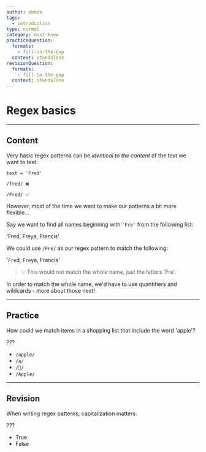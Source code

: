 ```yaml
---
author: emmab
tags:
  - introduction
type: normal
category: must-know
practiceQuestion:
  formats:
    - fill-in-the-gap
  context: standalone
revisionQuestion:
  formats:
    - fill-in-the-gap
  context: standalone
---
```


# Regex basics


---

## Content

Very basic regex patterns can be *identical to the content* of the text we want to test:

```plain-text
text = 'Fred'

/fred/ ❌

/Fred/ ✅
```

However, most of the time we want to make our patterns a bit more flexible...

Say we want to find all names beginning with `'Fre'` from the following list:

'Fred, Freya, Francis'

We could use `/Fre/` as our regex pattern to match the following:

'`Fre`d, `Fre`ya, Francis'

> 💡 This would not match the whole name, just the letters 'Fre'.

In order to match the whole name, we'd have to use quantifiers and wildcards - more about those next!


---

## Practice

How could we match items in a shopping list that include the word 'apple'?

???

- `/apple/`
- `/a/`
- `/🍏/`
- `/Apple/`


---

## Revision

When writing regex patterns, capitalization matters.

???

- True
- False
